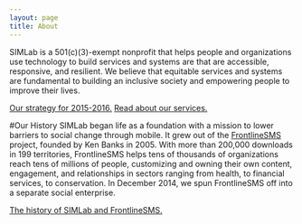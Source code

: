 ```yaml
---
layout: page
title: About
---
```

SIMLab is a 501(c)(3)-exempt nonprofit that helps people and organizations use technology to build services and systems are that are accessible, responsive, and resilient. We believe that equitable services and systems are fundamental to building an inclusive society and empowering people to improve their lives.


[<span class="pink backed">Our strategy for 2015-2016.</span>]({{site.baseurl}}/about/strategy)
[<span class="pink backed">Read about our services.</span>]({{site.baseurl}}/services)

#Our History
SIMLab began life as a foundation with a mission to lower barriers to social change through mobile. It grew out of the [FrontlineSMS](http://www.frontlinesms.com) project, founded by Ken Banks in 2005. With more than 200,000 downloads in 199 territories, FrontlineSMS helps tens of thousands of organizations reach tens of millions of people, customizing and owning their own content, engagement, and relationships in sectors ranging from health, to financial services, to conservation. In December 2014, we spun FrontlineSMS off into a separate social enterprise.

[<span class="pink backed">The history of SIMLab and FrontlineSMS.</span>](history)

<!--
#Partners and Funders
<div class="ui tiny images">
{%for partner in site.data.partners%}
<a href="http://{{partner.link}}"><img class="ui middle aligned image" src="{{site.baseurl}}/images/partners/{{partner.image}}"></a>
{%endfor%}
</div>
-->
